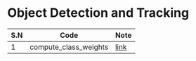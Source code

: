 # Object Detection and Tracking

| S.N | Code                  | Note                                            |
| --- | --------------------- | ----------------------------------------------- |
| 1   | compute_class_weights | [link](./notes/README.md#compute-class-weights) |

